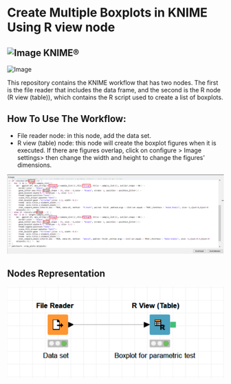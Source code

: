 # Create Multiple Boxplots in KNIME Using R view node
## ![Image](https://www.knime.com/files/knime_logo_github_40x40_4layers.png) KNIME®
![Image](https://www.r-project.org/Rlogo.png)

This repository contains the KNIME workflow that has two nodes. The first is the file reader that includes the data frame, and the second is the R node (R view (table)), which contains the R script used to create a list of boxplots.

## How To Use The Workflow:
- File reader node: in this node, add the data set.
- R view (table) node: this node will create the boxplot figures when it is executed. If there are figures overlap, click on configure > Image settings> then change the width and height to change the figures' dimensions.

![Image](https://raw.githubusercontent.com/SuadAshammari/KNIME_R.node_Boxplots/main/ImageExample/KNIME_Script%20with%20changes.png?token=ASMBS7UNGUVVC7EJDRCCSJDAAHK24)

## Nodes Representation 
![Image](https://raw.githubusercontent.com/SuadAshammari/KNIME_R.node_Boxplots/main/ImageExample/boxplots%20Screenshot%202021-01-12%20131257.png?token=ASMBS7UE6HXPFUNZ5KEN5HDAAHKZG)

